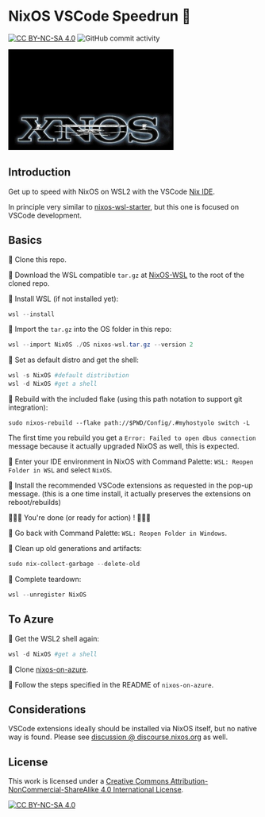 # NixOS VSCode Speedrun 🏁

[![CC BY-NC-SA 4.0][cc-by-nc-sa-shield]][cc-by-nc-sa]
![GitHub commit activity](https://img.shields.io/github/commit-activity/m/erwinkramer/xnos)

![xnos](.images/xnos.png)

## Introduction

Get up to speed with NixOS on WSL2 with the VSCode [Nix IDE](https://marketplace.visualstudio.com/items?itemName=jnoortheen.nix-ide).

In principle very similar to [nixos-wsl-starter](https://github.com/LGUG2Z/nixos-wsl-starter?tab=readme-ov-file#nixos-wsl-starter), but this one is focused on VSCode development.

## Basics

🏃 Clone this repo.

🏃 Download the WSL compatible `tar.gz` at [NixOS-WSL](https://github.com/nix-community/NixOS-WSL/releases) to the root of the cloned repo.

🏃 Install WSL (if not installed yet):

```powershell
wsl --install
```

🏃 Import the  `tar.gz` into the OS folder in this repo:

```powershell
wsl --import NixOS ./OS nixos-wsl.tar.gz --version 2
```

🏃 Set as default distro and get the shell:

```powershell
wsl -s NixOS #default distribution
wsl -d NixOS #get a shell
```

🏃 Rebuild with the included flake (using this path notation to support git integration):

```
sudo nixos-rebuild --flake path://$PWD/Config/.#myhostyolo switch -L
```

The first time you rebuild you get a `Error: Failed to open dbus connection` message because it actually upgraded NixOS as well, this is expected.

🏃 Enter your IDE environment in NixOS with Command Palette: `WSL: Reopen Folder in WSL` and select `NixOS`.

🏃 Install the recommended VSCode extensions as requested in the pop-up message. (this is a one time install, it actually preserves the extensions on reboot/rebuilds)

🏁🏁🏁 You're done (or ready for action) ! 🏁🏁🏁

🏃 Go back with Command Palette: `WSL: Reopen Folder in Windows`.

🏃 Clean up old generations and artifacts:

```powershell
sudo nix-collect-garbage --delete-old
```

🏃 Complete teardown:

```powershell
wsl --unregister NixOS
```

## To Azure

🏃 Get the WSL2 shell again:

```powershell
wsl -d NixOS #get a shell
```

🏃 Clone [nixos-on-azure](https://github.com/erwinkramer/nixos-on-azure).

🏃 Follow the steps specified in the README of `nixos-on-azure`.

## Considerations

VSCode extensions ideally should be installed via NixOS itself, but no native way is found. Please see [discussion @ discourse.nixos.org](https://discourse.nixos.org/t/nixos-in-wsl-how-to-install-vscode-extensions/55445/4) as well.

## License

This work is licensed under a
[Creative Commons Attribution-NonCommercial-ShareAlike 4.0 International License][cc-by-nc-sa].

[![CC BY-NC-SA 4.0][cc-by-nc-sa-image]][cc-by-nc-sa]

[cc-by-nc-sa]: http://creativecommons.org/licenses/by-nc-sa/4.0/
[cc-by-nc-sa-image]: https://licensebuttons.net/l/by-nc-sa/4.0/88x31.png
[cc-by-nc-sa-shield]: https://img.shields.io/badge/License-CC%20BY--NC--SA%204.0-lightgrey.svg